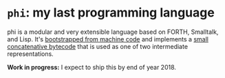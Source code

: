 # `phi`: my last programming language
phi is a modular and very extensible language based on FORTH, Smalltalk, and
Lisp. It's [bootstrapped from machine code](phi0/theworks.pm) and implements a
[small concatenative bytecode](phi0/interpreter.pm) that is used as one of two
intermediate representations.

**Work in progress:** I expect to ship this by end of year 2018.
